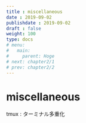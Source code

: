```yaml
---
title : miscellaneous
date : 2019-09-02
publishdate : 2019-09-02
draft : false
weight: 100
type: docs
# menu:
#   main:
#     parent: Hoge
# next: chapter2/1
# prev: chapter2/2
---
```





# miscellaneous

tmux : ターミナル多重化


